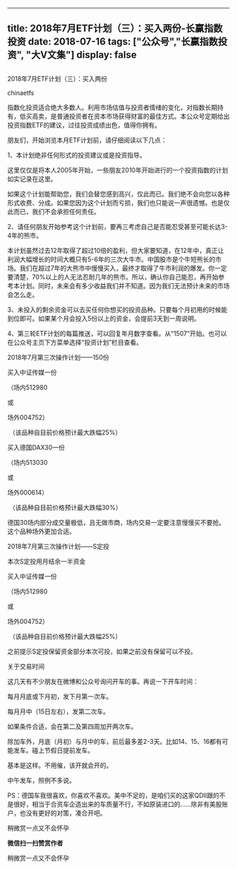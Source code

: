 
---
title:  2018年7月ETF计划（三）：买入两份-长赢指数投资
date: 2018-07-16
tags: ["公众号","长赢指数投资", "大V文集"]
display: false
---


## 



2018年7月ETF计划（三）：买入两份




chinaetfs




指数化投资适合绝大多数人。利用市场估值与投资者情绪的变化，对指数长期持有，低买高卖，是普通投资者在资本市场获得财富的最佳方式。本公众号定期给出投资指数ETF的建议，过往投资成绩出色，值得你拥有。












朋友们，开始浏览本月ETF计划前，请仔细阅读以下几点：



1、本计划绝非任何形式的投资建议或是投资指导。



这里仅仅是将本人2005年开始，一些朋友2010年开始进行的一个投资指数的计划如实记录在这里。



如果这个计划能帮助您，我们会替您感到高兴，仅此而已。我们绝不会向您以各种形式收费、分成。如果您因为这个计划而亏损，我们也只能说一声很遗憾。也是仅此而已，我们不会承担任何责任。



2、请任何朋友开始参考这个计划前，要再三考虑自己是否能忍受甚至可能长达3-4年的熊市。



本计划虽然过去12年取得了超过10倍的盈利，但大家要知道，在12年中，真正让利润大幅增长的时间大概只有5-6年的三次大牛市。中国股市是个牛短熊长的市场。我们在超过7年的大熊市中慢慢买入，最终才取得了牛市利润的爆发。你一定要清楚，70%以上的人无法忍耐几年的熊市。所以，确认你自己能忍，再开始参考本计划。同时，未来会有多少收益我们并不知道。因为我们无法预计未来的市场会怎么走。



3、未投入的剩余资金可以去买任何你想买的投资品种。只要每个月初用的时候能到位即可。如果某个月会投入5份以上的资金，会提前3天到一周说明。



4、第三轮ETF计划的每篇推送，可以回复年月数字查看。从“1507”开始。也可以在公众号主页下方菜单选择“投资计划”栏目查看。







2018年7月第三次操作计划——150份





买入中证传媒一份

（场内512980

或

场外004752）

&nbsp;（该品种自目前价格预计最大跌幅25%）





买入德国DAX30一份

（场内513030

或

场外000614）

&nbsp;（该品种自目前价格预计最大跌幅30%）





德国30场内部分成交量极低，且无做市商，场内交易一定要注意慢慢买不要抢。这个品种场外更加合适。







2018年7月第三次操作计划——S定投



本次S定投用月结余一半资金



买入中证传媒一份

（场内512980

或

场外004752）

&nbsp;（该品种自目前价格预计最大跌幅25%）



之前提示S定投保留资金部分本次可投，如果之前没有保留可以不投。













关于交易时间

这几天有不少朋友在微博和公众号询问开车的事。再说一下开车时间：



每月月底或下月初，发下月第一次车。



每月月中（15日左右），发第二次车。



如果条件合适，会在第二及第四周加开两次车。



除加车外，月底（月初）与月中的车，前后最多差2-3天。比如14、15、16都有可能发车。碰上节假日提前发车。



基本是这样。不用催，该开就会开的。



中午发车，照例不多说。



PS：德国车我很喜欢，你喜欢不喜欢。美中不足的，是咱们买的这家QDII跟的不是很好，相当于合资车企造出来的车质量不行，不如原装进口的……除非有美股账户，也没有更好的对策，凑合开吧。













稍微赏一点又不会怀孕


**微信扫一扫赞赏作者**






稍微赏一点又不会怀孕








